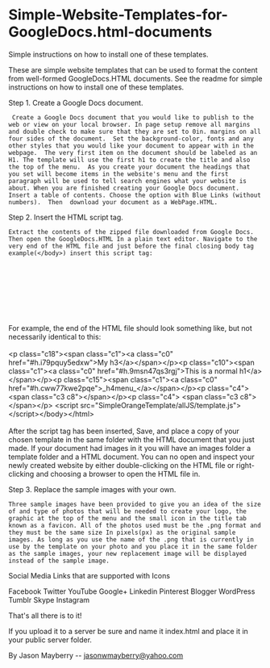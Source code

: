 # Simple-Website-Templates-for-GoogleDocs.html-documents

Simple instructions on how to install one of these templates.

These are simple website templates that can be used to format the content from well-formed GoogleDocs.HTML documents. See the readme for simple instructions on how to install one of these templates.


Step 1.      Create a Google Docs document.

     Create a Google Docs document that you would like to publish to the web or view on your local browser. In page setup remove all margins and double check to make sure that they are set to 0in. margins on all four sides of the document.  Set the background-color, fonts and any other styles that you would like your document to appear with in the webpage.  The very first item on the document should be labeled as an H1. The template will use the first h1 to create the title and also the top of the menu.  As you create your document the headings that you set will become items in the website's menu and the first paragraph will be used to tell search engines what your website is about. When you are finished creating your Google Docs document.  Insert a table of contents. Choose the option with Blue Links (without numbers).  Then  download your document as a WebPage.HTML.
     

Step 2.      Insert the HTML script tag.

    Extract the contents of the zipped file downloaded from Google Docs. Then open the GoogleDocs.HTML In a plain text editor. Navigate to the very end of the HTML file and just before the final closing body tag example(</body>) insert this script tag:

<br>
<br>
<script src="SimpleOrangeTemplate/allJS/template.js"></script>
<br>
<br>
<br>
<br>
<br>
For example, the end of the HTML file should look something like, but not necessarily identical to this:
<br>
<br>
&lt;p class=&quot;c18&quot;&gt;&lt;span class=&quot;c1&quot;&gt;&lt;a class=&quot;c0&quot; href=&quot;#h.i79pquy5edxw&quot;&gt;My h3&lt;/a&gt;&lt;/span&gt;&lt;/p&gt;&lt;p class=&quot;c10&quot;&gt;&lt;span class=&quot;c1&quot;&gt;&lt;a class=&quot;c0&quot; href=&quot;#h.9msn47qs3rgj&quot;&gt;This is a normal h1&lt;/a&gt;&lt;/span&gt;&lt;/p&gt;&lt;p class=&quot;c15&quot;&gt;&lt;span class=&quot;c1&quot;&gt;&lt;a class=&quot;c0&quot; href=&quot;#h.cww77kwe2pqe&quot;&gt;_h4menu_&lt;/a&gt;&lt;/span&gt;&lt;/p&gt;&lt;p class=&quot;c4&quot;&gt;&lt;span class=&quot;c3 c8&quot;&gt;&lt;/span&gt;&lt;/p&gt;&lt;p class=&quot;c4&quot;&gt;
&lt;span class=&quot;c3 c8&quot;&gt;&lt;/span&gt;&lt;/p&gt;
&lt;script src=&quot;SimpleOrangeTemplate/allJS/template.js&quot;&gt;&lt;/script&gt;&lt;/body&gt;&lt;/html&gt;
<br>
<br>
After the script tag has been inserted, Save, and place a copy of your chosen template in the same folder with the HTML document that you just made. If your document had images in it you will have an images folder a template folder and a HTML document.
You can no open and inspect your newly created website by either double-clicking on the HTML file or right-clicking and choosing a browser to open the HTML file in.


Step 3.      Replace the sample images with your own.

    Three sample images have been provided to give you an idea of the size of and type of photos that will be needed to create your logo, the graphic at the top of the menu and the small icon in the title tab known as a favicon. All of the photos used must be the .png format and they must be the same size In pixels(px) as the original sample images. As long as you use the name of the .png that is currently in use by the template on your photo and you place it in the same folder as the sample images, your new replacement image will be displayed instead of the sample image. 

Social Media Links that are supported with Icons

Facebook
Twitter
YouTube
Google+
Linkedin
Pinterest
Blogger
WordPress
Tumblr
Skype
Instagram

   That's all there is to it! 
   
If you upload it to a server be sure and name it  index.html  and place it in your public server folder.

By Jason Mayberry  --   jasonwmayberry@yahoo.com

